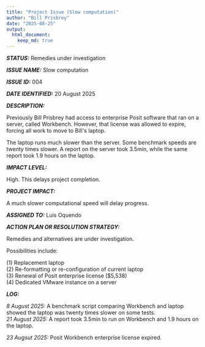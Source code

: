```yaml
---
title: "Project Issue (Slow computation)"
author: "Bill Prisbrey"
date: "2025-08-25"
output:
  html_document:
    keep_md: true
---
```


***STATUS:***  Remedies under investigation

***ISSUE NAME:***  Slow computation   

***ISSUE ID:*** 004   

***DATE IDENTIFIED:***  20 August 2025    

***DESCRIPTION:***  

Previously Bill Prisbrey had access to enterprise Posit software that ran on a server, called Workbench.  However, that license was allowed to expire, forcing all work to move to Bill's laptop.    

The laptop runs much slower than the server.  Some benchmark speeds are twenty times slower.  A report on the server took 3.5min, while the same report took 1.9 hours on the laptop.

***IMPACT LEVEL:***   

  High.  This delays project completion.    

***PROJECT IMPACT:***   

  A much slower computational speed will delay progress.    
  
***ASSIGNED TO:*** Luis Oquendo      

***ACTION PLAN OR RESOLUTION STRATEGY:***     

Remedies and alternatives are under investigation.    

Possibilities include:    

  (1) Replacement laptop    
  (2) Re-formatting or re-configuration of current laptop   
  (3) Renewal of Posit enterprise license ($5,538)    
  (4) Dedicated VMware instance on a server   
  
  
***LOG:***    

*8 August 2025:*  A benchmark script comparing Workbench and laptop showed the laptop was twenty times slower on some tests.   
*21 August 2025:*  A report took 3.5min to run on Workbench and 1.9 hours on the laptop.    

*23 Augsut 2025:* Posit Workbench enterprise license expired.    


